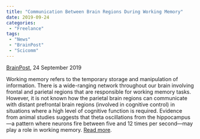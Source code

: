 ```yaml
---
title: "Communication Between Brain Regions During Working Memory"
date: 2019-09-24
categories:
 - "Freelance"
tags:
 - "News"
 - "BrainPost" 
 - "Scicomm"
---
```


<!--more-->

[BrainPost](https://www.brainpost.co/), 24 September 2019

Working memory refers to the temporary storage and manipulation of information. There is a wide-ranging network throughout our brain involving frontal and parietal regions that are responsible for working memory tasks. However, it is not known how the parietal brain regions can communicate with distant prefrontal brain regions (involved in cognitive control) in situations where a high level of cognitive function is required. Evidence from animal studies suggests that theta oscillations from the hippocampus—a pattern where neurons fire between five and 12 times per second—may play a role in working memory. [Read more](https://www.brainpost.co/weekly-brainpost/2019/9/24/communication-between-brain-regions-during-working-memory). 